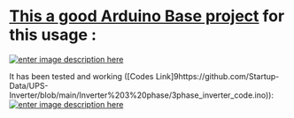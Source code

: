 # [This a good Arduino Base project][1] for this usage :
[![enter image description here][2]][2]

It has been tested and working ([Codes Link]9https://github.com/Startup-Data/UPS-Inverter/blob/main/Inverter%203%20phase/3phase_inverter_code.ino)):
[![enter image description here][3]][3]


  [1]: https://www.hackster.io/philippedc/arduino-dc-12-24v-to-ac-230v-380v-3-phases-inverter-afe5e1
  [2]: https://i.stack.imgur.com/RabiN.jpg
  [3]: https://i.stack.imgur.com/O5bGr.png
